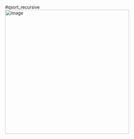 #qsort_recursive
<img width="401" alt="image" src="https://github.com/jjiiiwooo/Homework17/assets/150234478/3b172703-b5dc-4f92-a157-4bd7f9a108ee">
